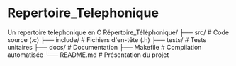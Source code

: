 # Repertoire_Telephonique
Un repertoire telephonique en C
Répertoire_Téléphonique/
├── src/            # Code source (.c)
├── include/        # Fichiers d'en-tête (.h)
├── tests/          # Tests unitaires
├── docs/           # Documentation
├── Makefile        # Compilation automatisée
└── README.md       # Présentation du projet
